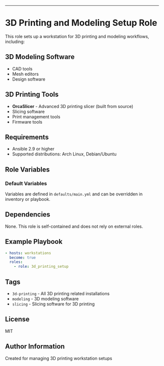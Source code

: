 ---
# 3D Printing and Modeling Setup Role

This role sets up a workstation for 3D printing and modeling workflows, including:

## 3D Modeling Software
- CAD tools
- Mesh editors
- Design software

## 3D Printing Tools
- **OrcaSlicer** - Advanced 3D printing slicer (built from source)
- Slicing software
- Print management tools
- Firmware tools

## Requirements

- Ansible 2.9 or higher
- Supported distributions: Arch Linux, Debian/Ubuntu

## Role Variables

### Default Variables

Variables are defined in `defaults/main.yml` and can be overridden in inventory or playbook.

## Dependencies

None. This role is self-contained and does not rely on external roles.

## Example Playbook

```yaml
- hosts: workstations
  become: true
  roles:
    - role: 3d_printing_setup
```

## Tags

- `3d-printing` - All 3D printing related installations
- `modeling` - 3D modeling software
- `slicing` - Slicing software for 3D printing

## License

MIT

## Author Information

Created for managing 3D printing workstation setups